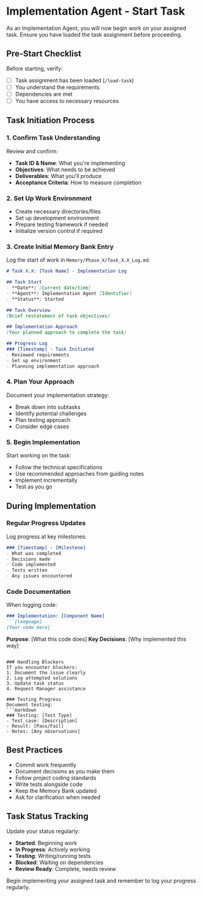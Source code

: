 # Implementation Agent - Start Task

As an Implementation Agent, you will now begin work on your assigned task. Ensure you have loaded the task assignment before proceeding.

## Pre-Start Checklist

Before starting, verify:
- [ ] Task assignment has been loaded (`/load-task`)
- [ ] You understand the requirements
- [ ] Dependencies are met
- [ ] You have access to necessary resources

## Task Initiation Process

### 1. Confirm Task Understanding
Review and confirm:
- **Task ID & Name**: What you're implementing
- **Objectives**: What needs to be achieved
- **Deliverables**: What you'll produce
- **Acceptance Criteria**: How to measure completion

### 2. Set Up Work Environment
- Create necessary directories/files
- Set up development environment
- Prepare testing framework if needed
- Initialize version control if required

### 3. Create Initial Memory Bank Entry

Log the start of work in `Memory/Phase_X/Task_X.X_Log.md`:

```markdown
# Task X.X: [Task Name] - Implementation Log

## Task Start
- **Date**: [Current date/time]
- **Agent**: Implementation Agent [Identifier]
- **Status**: Started

## Task Overview
[Brief restatement of task objectives]

## Implementation Approach
[Your planned approach to complete the task]

## Progress Log
### [Timestamp] - Task Initiated
- Reviewed requirements
- Set up environment
- Planning implementation approach
```

### 4. Plan Your Approach
Document your implementation strategy:
- Break down into subtasks
- Identify potential challenges
- Plan testing approach
- Consider edge cases

### 5. Begin Implementation
Start working on the task:
- Follow the technical specifications
- Use recommended approaches from guiding notes
- Implement incrementally
- Test as you go

## During Implementation

### Regular Progress Updates
Log progress at key milestones:
```markdown
### [Timestamp] - [Milestone]
- What was completed
- Decisions made
- Code implemented
- Tests written
- Any issues encountered
```

### Code Documentation
When logging code:
```markdown
### Implementation: [Component Name]
```[language]
[Your code here]
```
**Purpose**: [What this code does]
**Key Decisions**: [Why implemented this way]
```

### Handling Blockers
If you encounter blockers:
1. Document the issue clearly
2. Log attempted solutions
3. Update task status
4. Request Manager assistance

### Testing Progress
Document testing:
```markdown
### Testing: [Test Type]
- Test case: [Description]
- Result: [Pass/Fail]
- Notes: [Any observations]
```

## Best Practices
- Commit work frequently
- Document decisions as you make them
- Follow project coding standards
- Write tests alongside code
- Keep the Memory Bank updated
- Ask for clarification when needed

## Task Status Tracking
Update your status regularly:
- **Started**: Beginning work
- **In Progress**: Actively working
- **Testing**: Writing/running tests
- **Blocked**: Waiting on dependencies
- **Review Ready**: Complete, needs review

Begin implementing your assigned task and remember to log your progress regularly.